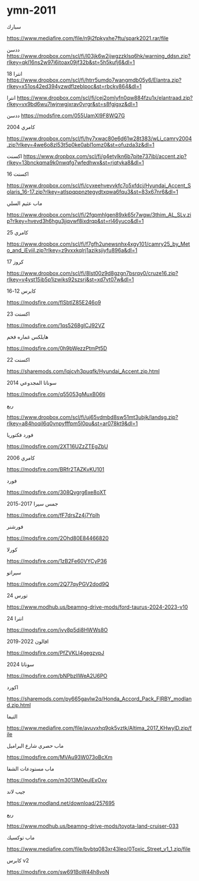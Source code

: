 # ymn-2011

سبارك

https://www.mediafire.com/file/n9j2fpkyxhe7ftu/spark2021.rar/file

ددسن
https://www.dropbox.com/scl/fi/l03jk6w2ijwgzzklsq6hk/warning_ddsn.zip?rlkey=qkl16ns2w97i6itoax09jf32b&st=5h5kufj6&dl=1


انترا 18 
https://www.dropbox.com/scl/fi/htrr5umdo7wangmdb05y6/Elantra.zip?rlkey=x51os42ed394yzwdflzeblpoc&st=rbcky864&dl=1


انترا
https://www.dropbox.com/scl/fi/cej2omlyfn0qw884fzu1x/elantraad.zip?rlkey=vx9bd6wu7lwjnwgjxrav0yrgr&st=s8fgjgxz&dl=1


ددسن
https://modsfire.com/055UamXl9F8WQ7G


كامري 2004

https://www.dropbox.com/scl/fi/hy7xwac80e6d61w28t383/wLi_camry2004.zip?rlkey=4we6o8zl53t5p0ke0abl1omz0&st=ofuzda3z&dl=1


اكسنت
https://www.dropbox.com/scl/fi/g4etylkn6b7pite737ibl/accent.zip?rlkey=13bnckqma9k0nwqfg7wfedhwx&st=rjqtyka8&dl=1


اكسنت 16

https://www.dropbox.com/scl/fi/cyxeehvevvkfc7o5xfdcj/Hyundai_Accent_Solaris_16-17.zip?rlkey=atlspqppnztegydtxqwa6fqu3&st=83x67nr6&dl=1


ماب عثيم السلي

https://www.dropbox.com/scl/fi/2fgpmhlgen89xk65r7wgw/3thim_AL_SLy.zip?rlkey=hvevd3h6hgu3jjqvwf8ixdrqp&st=rl46yuco&dl=1

كامري 25

https://www.dropbox.com/scl/fi/f7gfh2unewsnhx4xgy101/camry25_by_Meto_and_iEviil.zip?rlkey=z9vxxkqlrj1aziksjiyfu896a&dl=1




كروز 17

https://www.dropbox.com/scl/fi/8lst00z9d8gzgn7bsrqy0/cruze16.zip?rlkey=v4yst15ib5p1izwiks92szsrj&st=xd7vt07w&dl=1


كابرس 12-16

https://modsfire.com/flSbtlZ85E246o9


اكسنت 23

https://modsfire.com/1qs5268glCJ92VZ


هايلكس غماره فخم 

https://modsfire.com/0h9bWezzPtmPt5D


اكسنت 22

https://sharemods.com/lqjcvh3puqfk/Hyundai_Accent.zip.html


سوناتا المجدوعي 2014

https://modsfire.com/q55053gMuxB06ti


ربع

https://www.dropbox.com/scl/fi/uj65vdmbd8sw51mt3ubjk/landsg.zip?rlkey=a84hoqil6q0vnpyfffpm5l0pu&st=ar078kt9&dl=1


فورد فكتوريا

https://modsfire.com/2XT16UZzZTEgZbU


كامري 2006

https://modsfire.com/BRfr2TAZKvKU101


فورد 

https://modsfire.com/308Qvgrg6xe8oXT


جمس سيرا 2017-2015 

https://modsfire.com/fF7drsZz4j7YpIh 


فورشنر

https://modsfire.com/2Ohd80E84466820


كورلا

https://modsfire.com/1zB2Fe60VYCyP36


سيراتو

https://modsfire.com/2Q77qyPGV2dod9Q


تورس 24

https://www.modhub.us/beamng-drive-mods/ford-taurus-2024-2023-v10


انترا 24

https://modsfire.com/ivy8p5di8HWWs8O



افالون 2022-2019

https://modsfire.com/PfZVKLI4gegzvpJ



سوناتا 2024

https://modsfire.com/bNPbzllWeA2U6PO



اكورد 


https://sharemods.com/py665gavlw2q/Honda_Accord_Pack_FIRBY_modland.zip.html



التيما

https://www.mediafire.com/file/avuvxhq9ok5vztk/Altima_2017_KHwylD.zip/file



ماب حصري شارع البراميل

https://modsfire.com/MVAu93W073oBcXm



ماب مستودعات الشفا

https://modsfire.com/m3013M0euIExOxv


جيب لاند

https://www.modland.net/download/257695


ربع

https://www.modhub.us/beamng-drive-mods/toyota-land-cruiser-033

ماب توكسيك 

https://www.mediafire.com/file/bvbtq083xr43leo/0Toxic_Street_v1_1.zip/file


كابرس v2

https://modsfire.com/sw691BoW44h8voN
